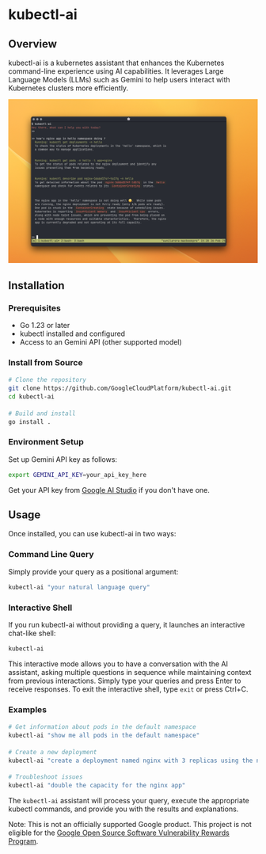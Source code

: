 # kubectl-ai

## Overview

kubectl-ai is a kubernetes assistant that enhances the Kubernetes command-line experience using AI capabilities. It leverages Large Language Models (LLMs) such as Gemini to help users interact with Kubernetes clusters more efficiently.

![screenshot of kubectl-ai](kubectl-ai.png)

## Installation

### Prerequisites

- Go 1.23 or later
- kubectl installed and configured
- Access to an Gemini API (other supported model)

### Install from Source

```bash
# Clone the repository
git clone https://github.com/GoogleCloudPlatform/kubectl-ai.git
cd kubectl-ai

# Build and install
go install .
```

### Environment Setup

Set up Gemini API key as follows:

```bash
export GEMINI_API_KEY=your_api_key_here
```

Get your API key from [Google AI Studio](https://aistudio.google.com) if you don't have one.

## Usage

Once installed, you can use kubectl-ai in two ways:

### Command Line Query

Simply provide your query as a positional argument:

```bash
kubectl-ai "your natural language query"
```

### Interactive Shell

If you run kubectl-ai without providing a query, it launches an interactive chat-like shell:

```bash
kubectl-ai
```

This interactive mode allows you to have a conversation with the AI assistant, asking multiple questions in sequence while maintaining context from previous interactions. Simply type your queries and press Enter to receive responses. To exit the interactive shell, type `exit` or press Ctrl+C.

### Examples

```bash
# Get information about pods in the default namespace
kubectl-ai "show me all pods in the default namespace"

# Create a new deployment
kubectl-ai "create a deployment named nginx with 3 replicas using the nginx:latest image"

# Troubleshoot issues
kubectl-ai "double the capacity for the nginx app"
```

The `kubectl-ai` assistant will process your query, execute the appropriate kubectl commands, and provide you with the results and explanations.

Note: This is not an officially supported Google product. This project is not
eligible for the [Google Open Source Software Vulnerability Rewards
Program](https://bughunters.google.com/open-source-security).
